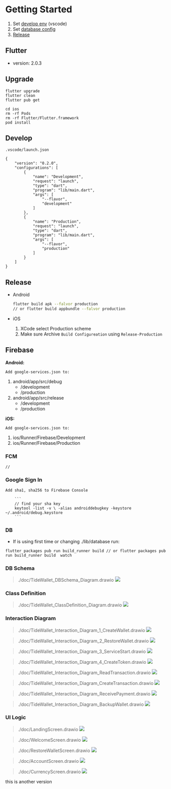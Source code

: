 # Getting Started
1. Set [develop env](#Develop) (vscode)
2. Set [database config](#DB)
3. [Release](#Release)



## Flutter
- version: 2.0.3


## Upgrade
```
flutter upgrade
flutter clean
flutter pub get

cd ios
rm -rf Pods
rm -rf Flutter/Flutter.framework
pod install

```

## Develop
`.vscode/launch.json`
```
{
    "version": "0.2.0",
    "configurations": [
        {   
            "name": "Development",  
            "request": "launch", 
            "type": "dart",       
            "program": "lib/main.dart", 
            "args": [    
                "--flavor",   
                "development"     
            ]
        },  
        {  
            "name": "Production",  
            "request": "launch", 
            "type": "dart", 
            "program": "lib/main.dart",  
            "args": [       
                "--flavor",   
                "production"  
            ]     
        }  
    ]
}
```

## Release
- Android
    ```sh
    flutter build apk --falvor production
    // or flutter build appbundle --falvor production
    ```

- iOS
    1. XCode select Production scheme
    2. Make sure Archive `Build Configureation` using `Release-Production`
## Firebase

**Android:**

`Add google-services.json to:`

1. android/app/src/debug
    - /development
    - /production
2. android/app/src/release
    - /development
    - /production

**iOS:**

`Add google-services.json to:`

1. ios/Runner/Firebase/Development
2. ios/Runner/Firebase/Production
  


### FCM
```
//
```
### Google Sign In

`Add sha1, sha256 to Firebase Console`

        ```
        // find your sha key
        keytool -list -v \ -alias androiddebugkey -keystore ~/.android/debug.keystore
        ```


### DB
* If is using first time or changing ./lib/database run:

```
flutter packages pub run build_runner build // or flutter packages pub run build_runner build  watch
```  


### DB Schema
> ./doc/TideWallet_DBSchema_Diagram.drawio
![](./doc/TideWallet_DBSchema_Diagram.png)

### Class Definition
> ./doc/TideWallet_ClassDefinition_Diagram.drawio
![](./doc/TideWallet_ClassDefinition_Diagram.png)

### Interaction Diagram
> ./doc/TideWallet_Interaction_Diagram_1_CreateWallet.drawio
![](./doc/TideWallet_Interaction_Diagram_1_CreateWallet.png)

> ./doc/TideWallet_Interaction_Diagram_2_RestoreWallet.drawio
![](./doc/TideWallet_Interaction_Diagram_2_RestoreWallet.png)

> ./doc/TideWallet_Interaction_Diagram_3_ServiceStart.drawio
![](./doc/TideWallet_Interaction_Diagram_3_ServiceStart.png)

> ./doc/TideWallet_Interaction_Diagram_4_CreateToken.drawio
![](./doc/TideWallet_Interaction_Diagram_4_CreateToken.png)

> ./doc/TideWallet_Interaction_Diagram_ReadTransaction.drawio
![](./doc/TideWallet_Interaction_Diagram_ReadTransaction.png)

> ./doc/TideWallet_Interaction_Diagram_CreateTransaction.drawio
![](./doc/TideWallet_Interaction_Diagram_CreateTransaction.png)

> ./doc/TideWallet_Interaction_Diagram_ReceivePayment.drawio
![](./doc/TideWallet_Interaction_Diagram_ReceivePayment.png)

> ./doc/TideWallet_Interaction_Diagram_BackupWallet.drawio
![](./doc/TideWallet_Interaction_Diagram_BackupWallet.png)

### UI Logic
> ./doc/LandingScreen.drawio
![](./doc/LandingScreen.png)

> ./doc/WelcomeScreen.drawio
![](./doc/WelcomeScreen.png)

> ./doc/RestoreWalletScreen.drawio
![](./doc/RestoreWalletScreen.png)

> ./doc/AccountScreen.drawio
![](./doc/AccountScreen.png)

> ./doc/CurrencyScreen.drawio
![](./doc/CurrencyScreen.png)

this is another version
